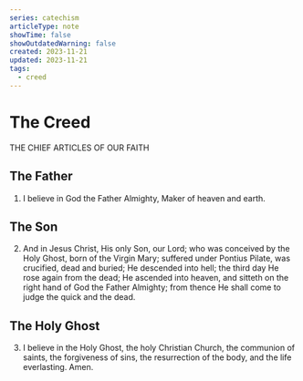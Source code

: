 ```yaml
---
series: catechism
articleType: note
showTime: false
showOutdatedWarning: false
created: 2023-11-21
updated: 2023-11-21
tags:
  - creed
---
```


# The Creed
THE CHIEF ARTICLES OF OUR FAITH

## The Father
1. I believe in God the Father Almighty, Maker of heaven and earth.

## The Son
2. And in Jesus Christ, His only Son, our Lord; who was conceived by the Holy Ghost, born of the Virgin Mary; suffered under Pontius Pilate, was crucified, dead and buried; He descended into hell; the third day He rose again from the dead; He ascended into heaven, and sitteth on the right hand of God the Father Almighty; from thence He shall come to judge the quick and the dead.

## The Holy Ghost
3. I believe in the Holy Ghost, the holy Christian Church, the communion of saints, the forgiveness of sins, the resurrection of the body, and the life everlasting. Amen.

<!-- 
Made by laywer Kyrie Eleison 2023.
-->